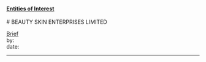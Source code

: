#### [Entities of Interest](/list.html)
<link rel="stylesheet" type="text/css" href="../../assets/style.css">
# BEAUTY SKIN ENTERPRISES LIMITED

[comment]: <> (Add/Remove information below as you want)
[comment]: <> (Markdown cheatsheet: https://github.com/adam-p/markdown-here/wiki/Markdown-Cheatsheet)
[Brief](Brief.md)  
by:  
date:  

---
[comment]: <> (Add your content here)
